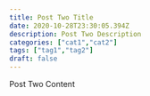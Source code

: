 ```yaml
---
title: Post Two Title
date: 2020-10-28T23:30:05.394Z
description: Post Two Description
categories: ["cat1","cat2"]
tags: ["tag1","tag2"]
draft: false
---
```

Post Two Content